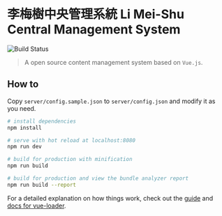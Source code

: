 # 李梅樹中央管理系統 Li Mei-Shu Central Management System

![Build Status](https://jenkins.limeishu.org.tw/job/LCMS/job/master/badge/icon)

> A open source content management system based on `Vue.js`.

## How to

Copy `server/config.sample.json` to `server/config.json` and modify it as you need.

``` bash
# install dependencies
npm install

# serve with hot reload at localhost:8080
npm run dev

# build for production with minification
npm run build

# build for production and view the bundle analyzer report
npm run build --report
```

For a detailed explanation on how things work, check out the [guide](http://vuejs-templates.github.io/webpack/) and [docs for vue-loader](http://vuejs.github.io/vue-loader).

